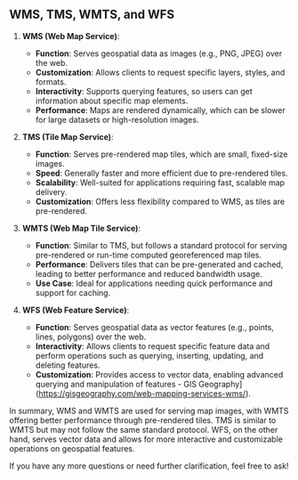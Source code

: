 
## WMS, TMS, WMTS, and WFS

1. **WMS (Web Map Service)**:
   - **Function**: Serves geospatial data as images (e.g., PNG, JPEG) over the web.
   - **Customization**: Allows clients to request specific layers, styles, and formats.
   - **Interactivity**: Supports querying features, so users can get information about specific map elements.
   - **Performance**: Maps are rendered dynamically, which can be slower for large datasets or high-resolution images.

2. **TMS (Tile Map Service)**:
   - **Function**: Serves pre-rendered map tiles, which are small, fixed-size images.
   - **Speed**: Generally faster and more efficient due to pre-rendered tiles.
   - **Scalability**: Well-suited for applications requiring fast, scalable map delivery.
   - **Customization**: Offers less flexibility compared to WMS, as tiles are pre-rendered.

3. **WMTS (Web Map Tile Service)**:
   - **Function**: Similar to TMS, but follows a standard protocol for serving pre-rendered or run-time computed georeferenced map tiles.
   - **Performance**: Delivers tiles that can be pre-generated and cached, leading to better performance and reduced bandwidth usage.
   - **Use Case**: Ideal for applications needing quick performance and support for caching.

4. **WFS (Web Feature Service)**:
   - **Function**: Serves geospatial data as vector features (e.g., points, lines, polygons) over the web.
   - **Interactivity**: Allows clients to request specific feature data and perform operations such as querying, inserting, updating, and deleting features.
   - **Customization**: Provides access to vector data, enabling advanced querying and manipulation of features - GIS Geography](https://gisgeography.com/web-mapping-services-wms/).

In summary, WMS and WMTS are used for serving map images, with WMTS offering better performance through pre-rendered tiles. TMS is similar to WMTS but may not follow the same standard protocol. WFS, on the other hand, serves vector data and allows for more interactive and customizable operations on geospatial features.

If you have any more questions or need further clarification, feel free to ask!